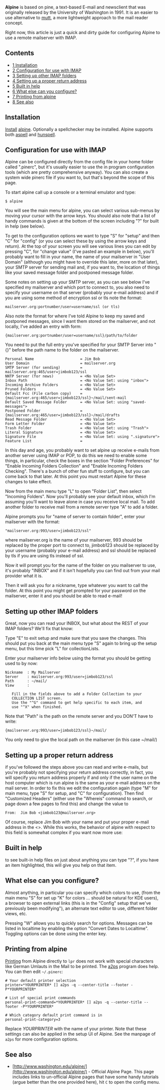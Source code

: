 **Alpine** is based on pine, a text-based E-mail and newsclient that was originally released by the University of Washington in 1991\. It is an easier to use alternative to [mutt](/index.php/Mutt "Mutt"), a more lightweight approach to the mail reader concept.

Right now, this article is just a quick and dirty guide for configuring Alpine to use a remote mailserver with IMAP.

## Contents

*   [1 Installation](#Installation)
*   [2 Configuration for use with IMAP](#Configuration_for_use_with_IMAP)
*   [3 Setting up other IMAP folders](#Setting_up_other_IMAP_folders)
*   [4 Setting up a proper return address](#Setting_up_a_proper_return_address)
*   [5 Built in help](#Built_in_help)
*   [6 What else can you configure?](#What_else_can_you_configure.3F)
*   [7 Printing from alpine](#Printing_from_alpine)
*   [8 See also](#See_also)

## Installation

[Install](/index.php/Install "Install") [alpine](https://aur.archlinux.org/packages/alpine/). Optionally a spellchecker may be installed. Alpine supports both [aspell](https://www.archlinux.org/packages/?name=aspell) and [hunspell](https://www.archlinux.org/packages/?name=hunspell).

## Configuration for use with IMAP

Alpine can be configured directly from the config file in your home folder called ".pinerc", but it's usually easier to use the in program configuration tools (which are pretty comprehensive anyway). You can also create a system wide pinerc file if you want to, but that's beyond the scope of this page.

To start alpine call up a console or a terminal emulator and type:

```
$ alpine

```

You will see the main menu for alpine, you can select various sub-menus by moving your cursor with the arrow keys. You should also note that a list of handy commands is given at the bottom of the screen including "?" for built in help (see below).

To get to the configuration options we want to type "S" for "setup" and then "C" for "config" (or you can select these by using the arrow keys and return). At the top of your screen you will see various lines you can edit by pressing "C", for "change value" (I've pasted an example in below), you'll probably want to fill in your name, the name of your mailserver in "User Domain" (although you might have to override this later, more on that later), your SMTP server for sending mail and, if you want to, the location of things like your saved message folder and postponed message folder.

Some notes on setting up your SMTP server, as you can see below I've specified my mailserver and which port to connect to, you also need to specify your username on that server (probably your e-mail address) and if you are using some method of encryption ssl or tls note the format:

```
mailserver.org:portnumber/user=username/ssl (or tls)

```

Also note the format for where I've told Alpine to keep my saved and postponed messages, since I want them stored on the mailserver, and not locally, I've added an entry with form:

```
{mailserver.org:portnumber/user=username/ssl}/path/to/folder

```

You need to put the full entry you've specified for your SMTP Server into "{}" before the path name to the folder on the mailserver.

```
Personal Name                     = Jim Bob
User Domain                       = mailserver.org
SMTP Server (for sending)         = mailserver.org:465/user=jimbob123/ssl
NNTP Server (for news)            = <No Value Set>
Inbox Path                        = <No Value Set: using "inbox">
Incoming Archive Folders          = <No Value Set>
Pruned Folders                    = <No Value Set>
Default Fcc (File carbon copy)    = {mailserver.org:465/user=jimbob123/ssl}~/mail/sent-mail
Default Saved Message Folder      = <No Value Set: using "saved-messages">
Postponed Folder                  = {mailserver.org:465/user=jimbob123/ssl}~/mail/drafts
Read Message Folder               = <No Value Set>
Form Letter Folder                = <No Value Set>
Trash Folder                      = <No Value Set: using "Trash">
Literal Signature                 = <No Value Set>
Signature File                    = <No Value Set: using ".signature">
Feature List                      =

```

In this day and age, you probably want to set alpine up receive e-mails from another server using IMAP or POP, to do this we need to enable some things, in particular, check the boxes in the section "Folder Preferences" for "Enable Incoming Folders Collection" and "Enable Incoming Folders Checking". There's a bunch of other fun stuff to configure, but you can come back to that later. At this point you must restart Alpine for these changes to take effect.

Now from the main menu type "L" to open "Folder List", then select "Incoming Folders". Now you'll probably see your default inbox, which I'm assuming you'll want to leave alone in case you receive local mail. To add another folder to receive mail from a remote server type "A" to add a folder.

Alpine prompts you for "name of server to contain folder", enter your mailserver with the format:

```
"mailserver.org:993/user=jimbob123/ssl"

```

where mailserver.org is the name of your mailserver, 993 should be replaced by the proper port to connect to, jimbob123 should be replaced by your username (probably your e-mail address) and ssl should be replaced by tls if you are using tls instead of ssl.

Now it will prompt you for the name of the folder on you mailserver to use, it's probably "INBOX" and if it isn't hopefully you can find out from your mail provider what it is.

Then it will ask you for a nickname, type whatever you want to call the folder. At this point you might get prompted for your password on the mailserver, enter it and you should be able to read e-mail!

## Setting up other IMAP folders

Great, now you can read your INBOX, but what about the REST of your IMAP folders? We'll fix that know:

Type "E" to exit setup and make sure that you save the changes. This should put you back at the main menu type "S" again to bring up the setup menu, but this time pick "L" for collectionLists.

Enter your mailserver info below using the format you should be getting used to by now:

```
Nickname  : My Mailserver
Server    : mailserver.org:993/user=jimbob123/ssl
Path      : ~/mail/
View      :

```

```
   Fill in the fields above to add a Folder Collection to your
   COLLECTION LIST screen.
   Use the "^G" command to get help specific to each item, and
   use "^X" when finished.

```

Note that "Path" is the path on the remote server and you DON'T have to write:

```
{mailserver.org:993/user=jimbob123/ssl}~/mail/

```

You only need to give the local path on the mailserver (in this case ~/mail/)

## Setting up a proper return address

if you've followed the steps above you can read and write e-mails, but you're probably not specifying your return address correctly, in fact, you will specify you return address properly if and only if the user name on the host computer which is run alpine is the same as your e-mail address on the mail server. In order to fix this we edit the configuration again (type "M" for main menu, type "S" for setup, and "C" for configuration). Then find "Customized Headers" (either use the "Whereis" command to search, or page down a few pages to find this) and change the value to

```
From:  Jim Bob <jimbob123@mailserver.org>

```

Of course, replace Jim Bob with your name and put your proper e-mail address in the <>. While this works, the behavior of alpine with respect to this field is somewhat complex if you want now more use:

## Built in help

to see built-in help files on just about anything you can type "?", if you have an item highlighted, this will give you help on that item.

## What else can you configure?

Almost anything, in particular you can specify which colors to use, (from the main menu "S" for set up "K" for colors ... should be natural for KDE users), a browser to open external links (this is in the "Config" setup that we've previously been modifying"), an alternate text editor to use, different folder views, etc.

Pressing "W" allows you to quickly search for options. Messages can be listed in localtime by enabling the option "Convert Dates to Localtime". Toggling options can be done using the enter key.

## Printing from alpine

[Printing](/index.php/Printing "Printing") from Alpine directly to `lpr` does not work with special characters like German Umlauts in the Mail to be printed. The [a2ps](https://www.archlinux.org/packages/?name=a2ps) program does help. You can then edit `~/.pinerc`:

```
# Your default printer selection
printer=*YOURPRINTER* [] a2ps -q --center-title --footer -P*YOURPRINTER*

# List of special print commands
personal-print-command=*YOURPRINTER* [] a2ps -q --center-title --footer -P*YOURPRINTER*

# Which category default print command is in
personal-print-category=3

```

Replace *YOURPRINTER* with the name of your printer. Note that these settings can also be applied in the setup UI of Alpine. See the manpage of `a2ps` for more configuration options.

## See also

*   [http://www.washington.edu/alpine/](http://www.washington.edu/alpine/) - Official Alpine Page. This page includes links to un-official Alpine pages that have some handy tutorials (argue better than the one provided here), hit `C` to open the config menu.